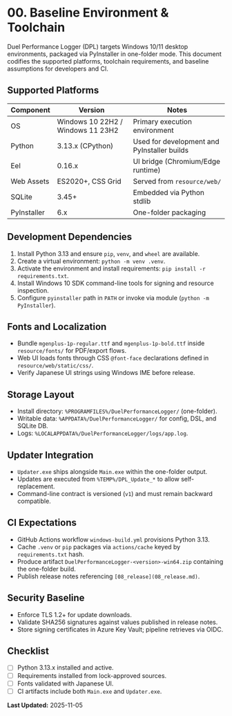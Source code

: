 # 00. Baseline Environment & Toolchain

Duel Performance Logger (DPL) targets Windows 10/11 desktop environments, packaged via PyInstaller in one-folder mode. This document codifies the supported platforms, toolchain requirements, and baseline assumptions for developers and CI.

## Supported Platforms

| Component | Version | Notes |
|-----------|---------|-------|
| OS | Windows 10 22H2 / Windows 11 23H2 | Primary execution environment |
| Python | 3.13.x (CPython) | Used for development and PyInstaller builds |
| Eel | 0.16.x | UI bridge (Chromium/Edge runtime) |
| Web Assets | ES2020+, CSS Grid | Served from `resource/web/` |
| SQLite | 3.45+ | Embedded via Python stdlib |
| PyInstaller | 6.x | One-folder packaging |

## Development Dependencies

1. Install Python 3.13 and ensure `pip`, `venv`, and `wheel` are available.
2. Create a virtual environment: `python -m venv .venv`.
3. Activate the environment and install requirements: `pip install -r requirements.txt`.
4. Install Windows 10 SDK command-line tools for signing and resource inspection.
5. Configure `pyinstaller` path in `PATH` or invoke via module (`python -m PyInstaller`).

## Fonts and Localization

- Bundle `mgenplus-1p-regular.ttf` and `mgenplus-1p-bold.ttf` inside `resource/fonts/` for PDF/export flows.
- Web UI loads fonts through CSS `@font-face` declarations defined in `resource/web/static/css/`.
- Verify Japanese UI strings using Windows IME before release.

## Storage Layout

- Install directory: `%PROGRAMFILES%/DuelPerformanceLogger/` (one-folder).
- Writable data: `%APPDATA%/DuelPerformanceLogger/` for config, DSL, and SQLite DB.
- Logs: `%LOCALAPPDATA%/DuelPerformanceLogger/logs/app.log`.

## Updater Integration

- `Updater.exe` ships alongside `Main.exe` within the one-folder output.
- Updates are executed from `%TEMP%/DPL_Update_*` to allow self-replacement.
- Command-line contract is versioned (`v1`) and must remain backward compatible.

## CI Expectations

- GitHub Actions workflow `windows-build.yml` provisions Python 3.13.
- Cache `.venv` or `pip` packages via `actions/cache` keyed by `requirements.txt` hash.
- Produce artifact `DuelPerformanceLogger-<version>-win64.zip` containing the one-folder build.
- Publish release notes referencing `[08_release](08_release.md)`.

## Security Baseline

- Enforce TLS 1.2+ for update downloads.
- Validate SHA256 signatures against values published in release notes.
- Store signing certificates in Azure Key Vault; pipeline retrieves via OIDC.

## Checklist

- [ ] Python 3.13.x installed and active.
- [ ] Requirements installed from lock-approved sources.
- [ ] Fonts validated with Japanese UI.
- [ ] CI artifacts include both `Main.exe` and `Updater.exe`.

**Last Updated:** 2025-11-05
